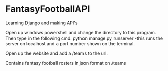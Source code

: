 # FantasyFootballAPI
Learning Django and making API's

Open up windows powershell and change the directory to this program. Then type in the following cmd: python manage.py runserver
    -this runs the server on localhost and a port number shown on the terminal.

Open up the website and add a /teams to the url.

Contains fantasy football rosters in json format on /teams
